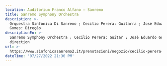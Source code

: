 ```yaml
---
location: Auditorium Franco Alfano – Sanremo
title: Sanremo Symphony Orchestra
description: >-
  Orquestra Sinfónica Di Sanremo ; Cecilio Perera: Guitarra ; José Eduardo
  Gomes: Direção 
descriptionEn: >-
  Sanremo Symphony Orchestra ; Cecilio Perera: Guitar ; José Eduardo Gomes:
  direction 
url: >-
  https://www.sinfonicasanremo2.it/prenotazioni/negozio/cecilio-perera-concierto-de-aranjuez/
dateTime: '07/27/2022 21:30 PM'
---
```



